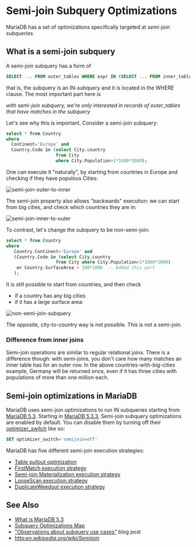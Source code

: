 # Semi-join Subquery Optimizations

MariaDB has a set of optimizations specifically targeted at <em>semi-join subqueries</em>.

## What is a semi-join subquery

A semi-join subquery has a form of

```sql
SELECT ... FROM outer_tables WHERE expr IN (SELECT ... FROM inner_tables ...) AND ...
```

that is, the subquery is an IN-subquery and it is located in the WHERE clause. The most important part here is

<em>with semi-join subquery, we're only interested in records of outer_tables that have matches in the subquery</em>

Let's see why this is important. Consider a semi-join subquery:

```sql
select * from Country 
where 
  Continent='Europe' and 
  Country.Code in (select City.country 
                   from City 
                   where City.Population>1*1000*1000);
```

One can execute it "naturally", by starting from countries in Europe and checking if they have populous Cities:

<img src="/kb/en/semi-join-subquery-optimizations/+image/semi-join-outer-to-inner" alt="semi-join-outer-to-inner" title="semi-join-outer-to-inner">

The semi-join property also allows "backwards" execution: we can start from big cities, and check which countries they are in:

<img src="/kb/en/semi-join-subquery-optimizations/+image/semi-join-inner-to-outer" alt="semi-join-inner-to-outer" title="semi-join-inner-to-outer">

To contrast, let's change the subquery to be non-semi-join:

```sql
select * from Country 
where 
   Country.Continent='Europe' and 
   (Country.Code in (select City.country 
                   from City where City.Population>1*1000*1000) 
    or Country.SurfaceArea > 100*1000  -- Added this part
   );
```

It is still possible to start from countries, and then check

- if a country has any big cities
- if it has a large surface area:

<img src="/kb/en/semi-join-subquery-optimizations/+image/non-semi-join-subquery" alt="non-semi-join-subquery" title="non-semi-join-subquery">

The opposite, city-to-country way is not possible. This is not a semi-join.

### Difference from inner joins

Semi-join operations are similar to regular relational joins. There is a difference though: with semi-joins, you don't care how many matches an inner table has for an outer row. In the above countries-with-big-cities example, Germany will be returned once, even if it has three cities with populations of more than one million each.

## Semi-join optimizations in MariaDB

MariaDB uses semi-join optimizations to run IN subqueries starting from [MariaDB 5.3](/kb/en/what-is-mariadb-53/). Starting in [MariaDB 5.3.3](/kb/en/mariadb-533-release-notes/), Semi-join subquery optimizations are enabled by default. You can disable them by turning off their [optimizer_switch](/kb/en/server-system-variables/#optimizer_switch) like so:

```sql
SET optimizer_switch='semijoin=off'
```

MariaDB has five different semi-join execution strategies:

- [Table pullout optimization](/replication/optimization-and-tuning/query-optimizations/subquery-optimizations/table-pullout-optimization)
- [FirstMatch execution strategy](/replication/optimization-and-tuning/query-optimizations/optimization-strategies/firstmatch-strategy)
- [Semi-join Materialization execution strategy](/replication/optimization-and-tuning/query-optimizations/optimization-strategies/semi-join-materialization-strategy)
- [LooseScan execution strategy](/replication/optimization-and-tuning/query-optimizations/optimization-strategies/loosescan-strategy)
- [DuplicateWeedout execution strategy](/replication/optimization-and-tuning/query-optimizations/optimization-strategies/duplicateweedout-strategy)

## See Also

- [What is MariaDB 5.3](/kb/en/what-is-mariadb-53/)
- [Subquery Optimizations Map](/replication/optimization-and-tuning/query-optimizations/subquery-optimizations/subquery-optimizations-map)
- ["Observations about subquery use cases"](http://s.petrunia.net/blog/?p=35) blog post
- [http:<em>en.wikipedia.org/wiki/Semijoin</em>](http://en.wikipedia.org/wiki/Semijoin)